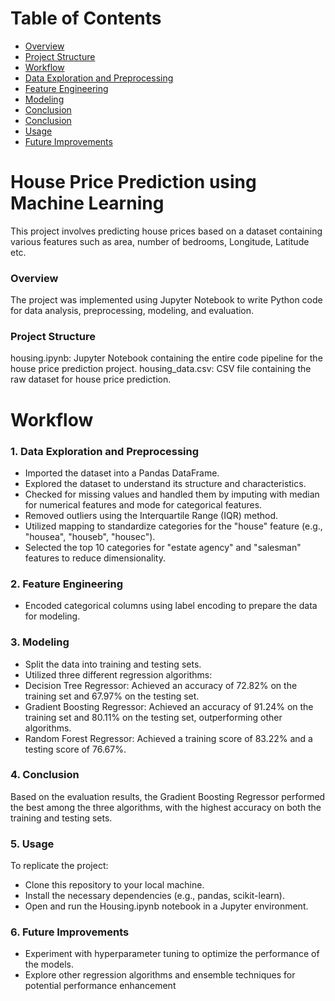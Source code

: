 # Table of Contents
- [Overview](#Overview)
- [Project Structure](#ProjectStructure)
- [Workflow](#Workflow)
- [Data Exploration and Preprocessing](#DataExplorationanPreprocessing)
- [Feature Engineering](#FeatureEngineering)
- [Modeling](#Modeling)
- [Conclusion](#Conclusion)
- [Conclusion](#Conclusion)
- [Usage](#Usage)
- [Future Improvements](#FutureImprovements)
# House Price Prediction using Machine Learning
This project involves predicting house prices based on a dataset containing various features such as area, number of bedrooms, Longitude, Latitude etc. 

### Overview
The project was implemented using Jupyter Notebook to write Python code for data analysis, preprocessing, modeling, and evaluation.

### Project Structure
housing.ipynb: Jupyter Notebook containing the entire code pipeline for the house price prediction project.
housing_data.csv: CSV file containing the raw dataset for house price prediction.

# Workflow
### 1. Data Exploration and Preprocessing

- Imported the dataset into a Pandas DataFrame.
- Explored the dataset to understand its structure and characteristics.
- Checked for missing values and handled them by imputing with median for numerical features and mode for categorical features.
- Removed outliers using the Interquartile Range (IQR) method.
- Utilized mapping to standardize categories for the "house" feature (e.g., "housea", "houseb", "housec").
- Selected the top 10 categories for "estate agency" and "salesman" features to reduce dimensionality.
  
### 2. Feature Engineering

- Encoded categorical columns using label encoding to prepare the data for modeling.
  
### 3. Modeling

- Split the data into training and testing sets.
- Utilized three different regression algorithms:
- Decision Tree Regressor: Achieved an accuracy of 72.82% on the training set and 67.97% on the testing set.
- Gradient Boosting Regressor: Achieved an accuracy of 91.24% on the training set and 80.11% on the testing set, outperforming other algorithms.
- Random Forest Regressor: Achieved a training score of 83.22% and a testing score of 76.67%.
  
### 4. Conclusion

Based on the evaluation results, the Gradient Boosting Regressor performed the best among the three algorithms, with the highest accuracy on both the training and testing sets.

### 5. Usage

To replicate the project:

- Clone this repository to your local machine.
-  Install the necessary dependencies (e.g., pandas, scikit-learn).
- Open and run the Housing.ipynb notebook in a Jupyter environment.
   
### 6. Future Improvements

- Experiment with hyperparameter tuning to optimize the performance of the models.
- Explore other regression algorithms and ensemble techniques for potential performance enhancement
